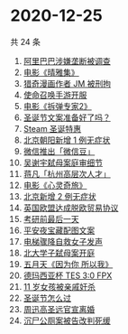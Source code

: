 # 2020-12-25

共 24 条

<!-- BEGIN ZHIHUSEARCH -->
<!-- 最后更新时间 Fri Dec 25 2020 21:18:25 GMT+0800 (CST) -->
1. [阿里巴巴涉嫌垄断被调查](https://www.zhihu.com/search?q=阿里巴巴)
1. [电影《晴雅集》](https://www.zhihu.com/search?q=晴雅集)
1. [猎奇漫画作者 JM 被刑拘](https://www.zhihu.com/search?q=jm帝国漫画)
1. [使命召唤手游开服](https://www.zhihu.com/search?q=使命召唤手游)
1. [电影《拆弹专家2》](https://www.zhihu.com/search?q=拆弹专家2)
1. [圣诞节文案准备好了吗？](https://www.zhihu.com/search?q=圣诞节祝福)
1. [Steam 圣诞特惠](https://www.zhihu.com/search?q=steam)
1. [北京朝阳新增 1 例无症状](https://www.zhihu.com/search?q=北京疫情)
1. [微信推出「微信豆」](https://www.zhihu.com/search?q=微信豆)
1. [吴谢宇弑母案庭审细节](https://www.zhihu.com/search?q=北大吴谢宇)
1. [蒋凡「杭州高层次人才」](https://www.zhihu.com/search?q=蒋凡)
1. [电影《心灵奇旅》](https://www.zhihu.com/search?q=心灵奇旅)
1. [北京新增 2 例无症状](https://www.zhihu.com/search?q=北京疫情)
1. [英国欧盟达成脱欧贸易协议](https://www.zhihu.com/search?q=英国脱欧)
1. [考研前最后一天](https://www.zhihu.com/search?q=考研最后一天)
1. [平安夜宝藏配图文案](https://www.zhihu.com/search?q=平安夜)
1. [电梯骤降自救女子发声](https://www.zhihu.com/search?q=女子电梯逃生)
1. [北大学子弑母案开庭](https://www.zhihu.com/search?q=北大弑母案)
1. [五月天《因为你 所以我》](https://www.zhihu.com/search?q=五月天)
1. [德玛西亚杯 TES 3:0 FPX](https://www.zhihu.com/search?q=fpx)
1. [11 岁女孩被亲戚奸杀](https://www.zhihu.com/search?q=女孩被亲戚奸杀)
1. [圣诞节怎么过](https://www.zhihu.com/search?q=圣诞节怎么过)
1. [周迅高圣远官宣离婚](https://www.zhihu.com/search?q=周迅高圣远)
1. [沉尸公厕案被告改判死缓](https://www.zhihu.com/search?q=沉尸公厕案)
<!-- END ZHIHUSEARCH -->
